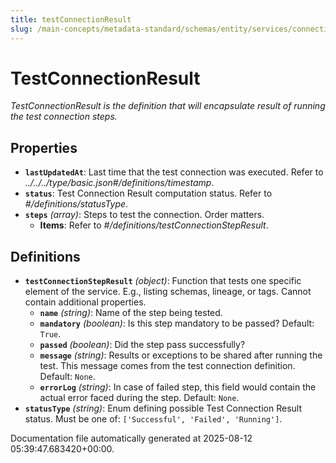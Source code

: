 ```yaml
---
title: testConnectionResult
slug: /main-concepts/metadata-standard/schemas/entity/services/connections/testconnectionresult
---
```


# TestConnectionResult

*TestConnectionResult is the definition that will encapsulate result of running the test connection steps.*

## Properties

- **`lastUpdatedAt`**: Last time that the test connection was executed. Refer to *../../../type/basic.json#/definitions/timestamp*.
- **`status`**: Test Connection Result computation status. Refer to *#/definitions/statusType*.
- **`steps`** *(array)*: Steps to test the connection. Order matters.
  - **Items**: Refer to *#/definitions/testConnectionStepResult*.
## Definitions

- **`testConnectionStepResult`** *(object)*: Function that tests one specific element of the service. E.g., listing schemas, lineage, or tags. Cannot contain additional properties.
  - **`name`** *(string)*: Name of the step being tested.
  - **`mandatory`** *(boolean)*: Is this step mandatory to be passed? Default: `True`.
  - **`passed`** *(boolean)*: Did the step pass successfully?
  - **`message`** *(string)*: Results or exceptions to be shared after running the test. This message comes from the test connection definition. Default: `None`.
  - **`errorLog`** *(string)*: In case of failed step, this field would contain the actual error faced during the step. Default: `None`.
- **`statusType`** *(string)*: Enum defining possible Test Connection Result status. Must be one of: `['Successful', 'Failed', 'Running']`.


Documentation file automatically generated at 2025-08-12 05:39:47.683420+00:00.
